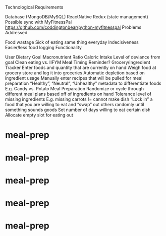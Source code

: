 Technological Requirements

Database (MongoDB/MySQL)
ReactNative
Redux (state management)
Possible sync with MyFitnessPal https://github.com/coddingtonbear/python-myfitnesspal
Problems Addressed

Food wastage
Sick of eating same thing everyday
Indecisiveness
Easier/less food logging
Functionality

User Dietary Goal
Macronutrient Ratio
Caloric Intake
Level of deviance from goal
Clean eating vs. IIFYM
Meal Timing
Reminder?
Grocery/Ingredient Tracker
Enter foods and quantity that are currently on hand
Weigh food at grocery store and log it into groceries
Automatic depletion based on ingredient usage
Manually enter recipes that will be pulled for meal preparation “Healthy”, “Neutral”, “Unhealthy” metadata to differentiate foods E.g. Candy vs. Potato
Meal Preparation
Randomize or cycle through different meal plans based off of ingredients on hand
Tolerance level of missing ingredients E.g. missing carrots != cannot make dish
“Lock in” a food that you are willing to eat and “swap” out others randomly until something sounds goods
Set number of days willing to eat certain dish
Allocate empty slot for eating out
# meal-prep
# meal-prep
# meal-prep
# meal-prep
# meal-prep
